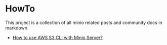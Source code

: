 # HowTo

This project is a collection of all minio related posts and community docs in markdown.

- [How to use AWS S3 CLI with Minio Server?](./aws-cli-with-minio-server.md)
